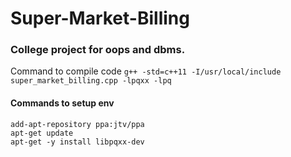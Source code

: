 # Super-Market-Billing
### College project for oops and dbms.
Command to compile code
<code>g++ -std=c++11 -I/usr/local/include super_market_billing.cpp -lpqxx -lpq</code>

#### Commands to setup env
```
add-apt-repository ppa:jtv/ppa 
apt-get update
apt-get -y install libpqxx-dev
```
